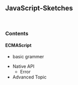 ## JavaScript-Sketches
<br>

### Contents

#### ECMAScript
- basic grammer
+ Native API
  - Error
+ Advanced Topic